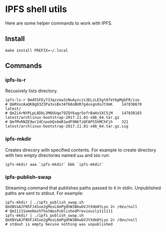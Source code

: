IPFS shell utils
================

Here are some helper commands to work with IPFS.

Install
-------

    make install PREFIX=~/.local

Commands
--------

### ipfs-ls-r

Recusively lists directory.

    ipfs-ls-r Qmd5SFEy733qzzew3zNuAyzczs3ELzLE5gt87et6pMgbFR/iso
    # QmRVozAaQK8gD3Z3Pa3vsBx34f68oBUR7g4usgnXoJtXmK	147038670	latest/
    # QmZi4rNYPLpL8DkL3M6UUqe79ZQY6agr5ofrBaHzSXC5jM	147038165	latest/archlinux-bootstrap-2017.11.01-x86_64.tar.gz
    # QmfMvRNZE9wr2dCnoobQs6mR1wdF9NkTzQFAPS5hMChFjh	321	latest/archlinux-bootstrap-2017.11.01-x86_64.tar.gz.sig

### ipfs-mkdir

Creates direcory with specified contents. For example to create
directory with two empty directories named `aaa` and `bbb` run:

    ipfs-mkdir aaa `ipfs-mkdir` bbb `ipfs-mkdir`

### ipfs-publish-swap

Streaming command that publishes paths passed to it in stdin.
Unpublished paths are sent to stdout. For example:

    ipfs-mkdir | ./ipfs_publish_swap.sh QmXBVaAJFN5FJ4Sxe2gMosL6mPgdhW3BkwbVJtXdm8tLyo 2> /dev/null
    # Qm1111SomeHashThatWasPublishedPreviously111111
    ipfs-mkdir | ./ipfs_publish_swap.sh QmXBVaAJFN5FJ4Sxe2gMosL6mPgdhW3BkwbVJtXdm8tLyo 2> /dev/null
    # stdout is empty becuse nothing was unpublished
